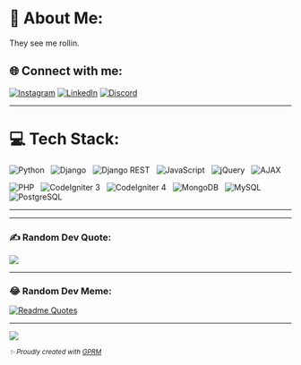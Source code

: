 # 💫 About Me:
They see me rollin.

## 🌐 Connect with me:
[![Instagram](https://img.shields.io/badge/Instagram-%23E4405F.svg?logo=Instagram&logoColor=white)](https://instagram.com/_miunin) 
[![LinkedIn](https://img.shields.io/badge/LinkedIn-%230077B5.svg?logo=linkedin&logoColor=white)](https://linkedin.com/in/nikesh-shrestha-519852289) 
[![Discord](https://img.shields.io/badge/Discord-%235865F2.svg?logo=discord&logoColor=white)](https://discord.gg/PgRkwkeC)

---

# 💻 Tech Stack:
<p align="left">
  <img alt="Python" src="https://img.shields.io/badge/Python-3670A0?style=flat&logo=python&logoColor=ffdd54" />&nbsp;&nbsp;
  <img alt="Django" src="https://img.shields.io/badge/Django-092E20?style=flat&logo=django&logoColor=white" />&nbsp;&nbsp;
  <img alt="Django REST" src="https://img.shields.io/badge/Django%20REST-FF1709?style=flat&logo=django&logoColor=white" />&nbsp;&nbsp;
  <img alt="JavaScript" src="https://img.shields.io/badge/JavaScript-%23323330.svg?style=flat&logo=javascript&logoColor=%23F7DF1E" />&nbsp;&nbsp;
  <img alt="jQuery" src="https://img.shields.io/badge/jQuery-%230769AD.svg?style=flat&logo=jquery&logoColor=white" />&nbsp;&nbsp;
  <img alt="AJAX" src="https://img.shields.io/badge/AJAX-007FFF?style=flat&logo=jquery&logoColor=white" />  
</p>

<p align="left">
  <img alt="PHP" src="https://img.shields.io/badge/PHP-%23777BB4.svg?style=flat&logo=php&logoColor=white" />&nbsp;&nbsp;
  <img alt="CodeIgniter 3" src="https://img.shields.io/badge/CodeIgniter%203-E44D26?style=flat&logo=codeigniter&logoColor=white" />&nbsp;&nbsp;
  <img alt="CodeIgniter 4" src="https://img.shields.io/badge/CodeIgniter%204-E44D26?style=flat&logo=codeigniter&logoColor=white" />&nbsp;&nbsp;
  <img alt="MongoDB" src="https://img.shields.io/badge/MongoDB-%234ea94b.svg?style=flat&logo=mongodb&logoColor=white" />&nbsp;&nbsp;
  <img alt="MySQL" src="https://img.shields.io/badge/MySQL-4479A1.svg?style=flat&logo=mysql&logoColor=white" />&nbsp;&nbsp;
  <img alt="PostgreSQL" src="https://img.shields.io/badge/PostgreSQL-%23316192.svg?style=flat&logo=postgresql&logoColor=white" />
</p>


---

---

### ✍️ Random Dev Quote:
![](https://quotes-github-readme.vercel.app/api?type=horizontal&theme=radical)

---

### 😂 Random Dev Meme:
[![Readme Quotes](https://dev-humor.vercel.app/api?type=horizontal&theme=monokai)](https://github.com/piyushsuthar/github-readme-quotes)

---

[![](https://visitcount.itsvg.in/api?id=Nik-doid&icon=0&color=0)](https://visitcount.itsvg.in)

<sub><i>✨ Proudly created with [GPRM](https://gprm.itsvg.in)</i></sub>

